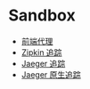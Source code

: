 # Sandbox

- [前端代理](sandboxes/front_proxy.md)
- [Zipkin 追踪](sandboxes/zipkin_tracing.md)
- [Jaeger 追踪](sandboxes/jaeger_tracing.md)
- [Jaeger 原生追踪](sandboxes/jaeger_native_tracing.md)